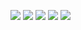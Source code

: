 ![](https://github-profile-summary-cards.vercel.app/api/cards/profile-details?username=abobafett-dev&theme=solarized_dark)
![](https://github-profile-summary-cards.vercel.app/api/cards/most-commit-language?username=abobafett-dev&theme=solarized_dark)
![](https://github-profile-summary-cards.vercel.app/api/cards/repos-per-language?username=abobafett-dev&theme=solarized_dark)
![](https://github-profile-summary-cards.vercel.app/api/cards/stats?username=abobafett-dev&theme=solarized_dark)
![](https://github-profile-summary-cards.vercel.app/api/cards/productive-time?username=abobafett-dev&theme=solarized_dark)